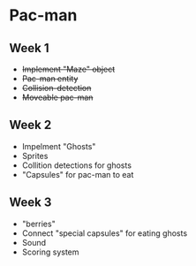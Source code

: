 Pac-man
=======

Week 1
------

* ~~Implement "Maze" object~~
* ~~Pac-man entity~~
* ~~Collision-detection~~
* ~~Moveable pac-man~~

Week 2
------

* Impelment "Ghosts"
* Sprites
* Collition detections for ghosts
* "Capsules" for pac-man to eat

Week 3
------

* "berries"
* Connect "special capsules" for eating ghosts
* Sound
* Scoring system

